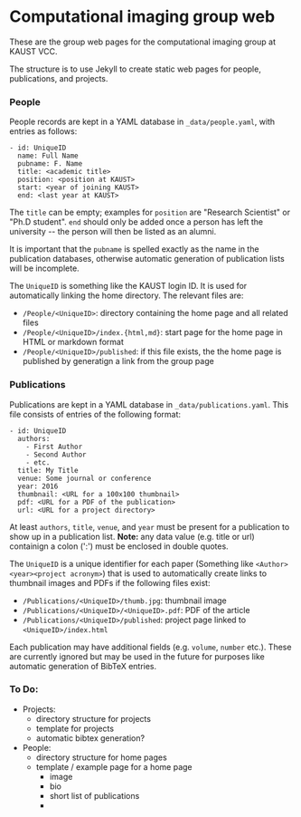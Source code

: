 # Computational imaging group web

These are the group web pages for the computational imaging group at KAUST VCC.

The structure is to use Jekyll to create static web pages for people, publications, and projects.

### People

People records are kept in a YAML database in ```_data/people.yaml```, with entries as follows:

```
- id: UniqueID
  name: Full Name
  pubname: F. Name
  title: <academic title>
  position: <position at KAUST>
  start: <year of joining KAUST>
  end: <last year at KAUST>
```

The ```title``` can be empty; examples for ```position``` are "Research Scientist" or "Ph.D student". ```end``` should only be added once a person has left the university -- the person will then be listed as an alumni.

It is important that the ```pubname``` is spelled exactly as the name in the publication databases, otherwise automatic generation of publication lists will be incomplete.

The ```UniqueID``` is something like the KAUST login ID. It is used for automatically linking the home directory. The relevant files are:

- ```/People/<UniqueID>```: directory containing the home page and all related files
- ```/People/<UniqueID>/index.{html,md}```: start page for the home page in HTML or markdown format
- ```/People/<UniqueID>/published```: if this file exists, the the home page is published by generatign a link from the group page


### Publications

Publications are kept in a YAML database in ```_data/publications.yaml```. This file consists of entries of the following format:

```
- id: UniqueID
  authors:
    - First Author
    - Second Author
    - etc.
  title: My Title
  venue: Some journal or conference
  year: 2016
  thumbnail: <URL for a 100x100 thumbnail>
  pdf: <URL for a PDF of the publication>
  url: <URL for a project directory>
```

At least ```authors```, ```title```, ```venue```, and ```year``` must be present for a publication to show up in a publication list. **Note:** any data value (e.g. title or url) containign a colon (':') must be enclosed in double quotes.

The ```UniqueID``` is a unique identifier for each paper (Something like ```<Author><year><project acronym>```) that is used to automatically create links to thumbnail images and PDFs if the following files exist:

- ```/Publications/<UniqueID>/thumb.jpg```: thumbnail image
- ```/Publications/<UniqueID>/<UniqueID>.pdf```: PDF of the article
- ```/Publications/<UniqueID>/published```: project page linked to ```<UniqueID>/index.html```


Each publication may have additional fields (e.g. ```volume```, ```number``` etc.). These are currently ignored but may be used in the future for purposes like automatic generation of BibTeX entries. 


### To Do:

- Projects:
  - directory structure for projects
  - template for projects
  - automatic bibtex generation?
- People:
  - directory structure for home pages
  - template / example page for a home page
    - image
    - bio
    - short list of publications
    - 
